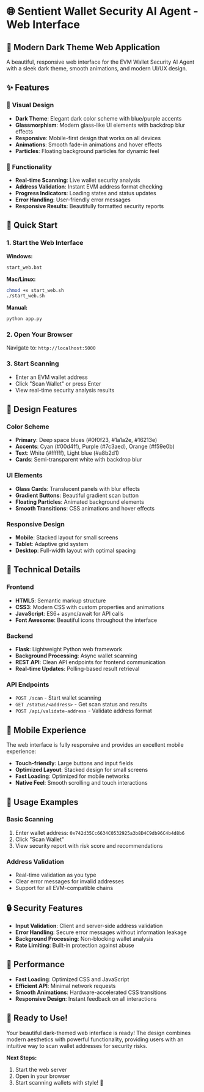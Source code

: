 # 🌐 Sentient Wallet Security AI Agent - Web Interface

## 🎨 Modern Dark Theme Web Application

A beautiful, responsive web interface for the EVM Wallet Security AI Agent with a sleek dark theme, smooth animations, and modern UI/UX design.

## ✨ Features

### 🎯 **Visual Design**
- **Dark Theme**: Elegant dark color scheme with blue/purple accents
- **Glassmorphism**: Modern glass-like UI elements with backdrop blur effects
- **Responsive**: Mobile-first design that works on all devices
- **Animations**: Smooth fade-in animations and hover effects
- **Particles**: Floating background particles for dynamic feel

### 🔧 **Functionality**
- **Real-time Scanning**: Live wallet security analysis
- **Address Validation**: Instant EVM address format checking
- **Progress Indicators**: Loading states and status updates
- **Error Handling**: User-friendly error messages
- **Responsive Results**: Beautifully formatted security reports

## 🚀 Quick Start

### 1. **Start the Web Interface**

**Windows:**
```bash
start_web.bat
```

**Mac/Linux:**
```bash
chmod +x start_web.sh
./start_web.sh
```

**Manual:**
```bash
python app.py
```

### 2. **Open Your Browser**
Navigate to: `http://localhost:5000`

### 3. **Start Scanning**
- Enter an EVM wallet address
- Click "Scan Wallet" or press Enter
- View real-time security analysis results

## 🎨 Design Features

### **Color Scheme**
- **Primary**: Deep space blues (#0f0f23, #1a1a2e, #16213e)
- **Accents**: Cyan (#00d4ff), Purple (#7c3aed), Orange (#f59e0b)
- **Text**: White (#ffffff), Light blue (#a8b2d1)
- **Cards**: Semi-transparent white with backdrop blur

### **UI Elements**
- **Glass Cards**: Translucent panels with blur effects
- **Gradient Buttons**: Beautiful gradient scan button
- **Floating Particles**: Animated background elements
- **Smooth Transitions**: CSS animations and hover effects

### **Responsive Design**
- **Mobile**: Stacked layout for small screens
- **Tablet**: Adaptive grid system
- **Desktop**: Full-width layout with optimal spacing

## 🔧 Technical Details

### **Frontend**
- **HTML5**: Semantic markup structure
- **CSS3**: Modern CSS with custom properties and animations
- **JavaScript**: ES6+ async/await for API calls
- **Font Awesome**: Beautiful icons throughout the interface

### **Backend**
- **Flask**: Lightweight Python web framework
- **Background Processing**: Async wallet scanning
- **REST API**: Clean API endpoints for frontend communication
- **Real-time Updates**: Polling-based result retrieval

### **API Endpoints**
- `POST /scan` - Start wallet scanning
- `GET /status/<address>` - Get scan status and results
- `POST /api/validate-address` - Validate address format

## 📱 Mobile Experience

The web interface is fully responsive and provides an excellent mobile experience:

- **Touch-friendly**: Large buttons and input fields
- **Optimized Layout**: Stacked design for small screens
- **Fast Loading**: Optimized for mobile networks
- **Native Feel**: Smooth scrolling and touch interactions

## 🎯 Usage Examples

### **Basic Scanning**
1. Enter wallet address: `0x742d35Cc6634C0532925a3b8D4C9db96C4b4d8b6`
2. Click "Scan Wallet"
3. View security report with risk score and recommendations

### **Address Validation**
- Real-time validation as you type
- Clear error messages for invalid addresses
- Support for all EVM-compatible chains

## 🔒 Security Features

- **Input Validation**: Client and server-side address validation
- **Error Handling**: Secure error messages without information leakage
- **Background Processing**: Non-blocking wallet analysis
- **Rate Limiting**: Built-in protection against abuse

## 🚀 Performance

- **Fast Loading**: Optimized CSS and JavaScript
- **Efficient API**: Minimal network requests
- **Smooth Animations**: Hardware-accelerated CSS transitions
- **Responsive Design**: Instant feedback on all interactions

## 🎉 Ready to Use!

Your beautiful dark-themed web interface is ready! The design combines modern aesthetics with powerful functionality, providing users with an intuitive way to scan wallet addresses for security risks.

**Next Steps:**
1. Start the web server
2. Open in your browser
3. Start scanning wallets with style! 🚀

